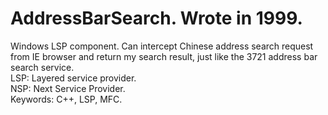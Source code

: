# AddressBarSearch. Wrote in 1999.<br/>
Windows LSP component. Can intercept Chinese address search request from IE browser and return my search result, just like the 3721 address bar search service.<br/>
LSP: Layered service provider.<br/>
NSP: Next Service Provider.<br/>
Keywords: C++, LSP, MFC.<br/>
